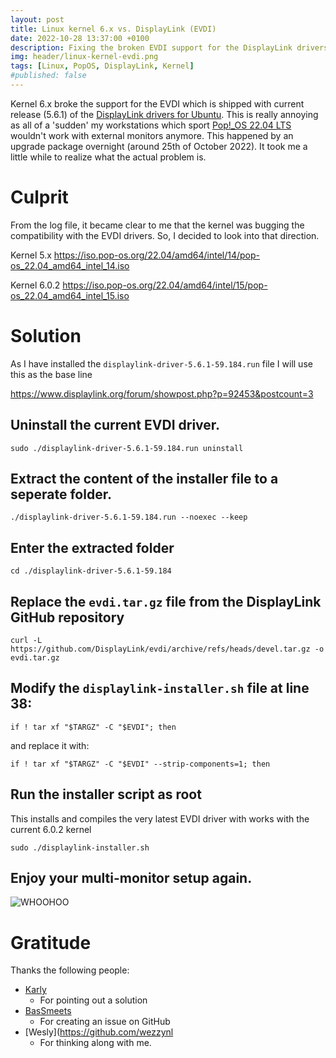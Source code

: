 ```yaml
---
layout: post
title: Linux kernel 6.x vs. DisplayLink (EVDI)
date: 2022-10-28 13:37:00 +0100
description: Fixing the broken EVDI support for the DisplayLink drivers
img: header/linux-kernel-evdi.png
tags: [Linux, PopOS, DisplayLink, Kernel]
#published: false
---
```


Kernel 6.x broke the support for the EVDI which is shipped with current release (5.6.1) of the [DisplayLink drivers for Ubuntu](https://www.synaptics.com/products/displaylink-graphics/downloads/ubuntu). This is really annoying as all of a 'sudden' my workstations which sport [Pop!_OS 22.04 LTS](https://pop.system76.com/) wouldn't work with external monitors anymore. This happened by an upgrade package overnight (around 25th of October 2022). It took me a little while to realize what the actual problem is.

# Culprit

From the log file, it became clear to me that the kernel was bugging the compatibility with the EVDI drivers. So, I decided to look into that direction.

Kernel 5.x
https://iso.pop-os.org/22.04/amd64/intel/14/pop-os_22.04_amd64_intel_14.iso

Kernel 6.0.2
https://iso.pop-os.org/22.04/amd64/intel/15/pop-os_22.04_amd64_intel_15.iso

# Solution

As I have installed the `displaylink-driver-5.6.1-59.184.run` file I will use this as the base line

https://www.displaylink.org/forum/showpost.php?p=92453&postcount=3

## Uninstall the current EVDI driver. 

    sudo ./displaylink-driver-5.6.1-59.184.run uninstall

## Extract the content of the installer file to a seperate folder.

    ./displaylink-driver-5.6.1-59.184.run --noexec --keep

## Enter the extracted folder

    cd ./displaylink-driver-5.6.1-59.184

## Replace the `evdi.tar.gz` file from the DisplayLink GitHub repository

    curl -L https://github.com/DisplayLink/evdi/archive/refs/heads/devel.tar.gz -o evdi.tar.gz

## Modify the `displaylink-installer.sh` file at line 38:

    if ! tar xf "$TARGZ" -C "$EVDI"; then

and replace it with:

    if ! tar xf "$TARGZ" -C "$EVDI" --strip-components=1; then

## Run the installer script as root

This installs and compiles the very latest EVDI driver with works with the current 6.0.2 kernel

    sudo ./displaylink-installer.sh  

## Enjoy your multi-monitor setup again.

![WHOOHOO](linux-kernel-evdi-whoohoo.png)

# Gratitude

Thanks the following people:

*   [Karly](https://www.displaylink.org/forum/member.php?u=23243)
    *   For pointing out a solution
*   [BasSmeets](https://github.com/BasSmeets)
    *   For creating an issue on GitHub
*   [Wesly](https://github.com/wezzynl
    *   For thinking along with me.
